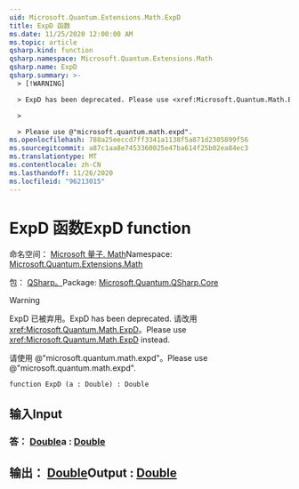 ```yaml
---
uid: Microsoft.Quantum.Extensions.Math.ExpD
title: ExpD 函数
ms.date: 11/25/2020 12:00:00 AM
ms.topic: article
qsharp.kind: function
qsharp.namespace: Microsoft.Quantum.Extensions.Math
qsharp.name: ExpD
qsharp.summary: >-
  > [!WARNING]

  > ExpD has been deprecated. Please use <xref:Microsoft.Quantum.Math.ExpD> instead.

  >

  > Please use @"microsoft.quantum.math.expd".
ms.openlocfilehash: 788a25eeccd7ff3341a1138f5a871d2305899f56
ms.sourcegitcommit: a87c1aa8e7453360025e47ba614f25b02ea84ec3
ms.translationtype: MT
ms.contentlocale: zh-CN
ms.lasthandoff: 11/26/2020
ms.locfileid: "96213015"
---
```

# <a name="expd-function"></a><span data-ttu-id="eb697-102">ExpD 函数</span><span class="sxs-lookup"><span data-stu-id="eb697-102">ExpD function</span></span>

<span data-ttu-id="eb697-103">命名空间： [Microsoft 量子. Math](xref:Microsoft.Quantum.Extensions.Math)</span><span class="sxs-lookup"><span data-stu-id="eb697-103">Namespace: [Microsoft.Quantum.Extensions.Math](xref:Microsoft.Quantum.Extensions.Math)</span></span>

<span data-ttu-id="eb697-104">包： [QSharp。](https://nuget.org/packages/Microsoft.Quantum.QSharp.Core)</span><span class="sxs-lookup"><span data-stu-id="eb697-104">Package: [Microsoft.Quantum.QSharp.Core](https://nuget.org/packages/Microsoft.Quantum.QSharp.Core)</span></span>


> [!WARNING]
> <span data-ttu-id="eb697-105">ExpD 已被弃用。</span><span class="sxs-lookup"><span data-stu-id="eb697-105">ExpD has been deprecated.</span></span> <span data-ttu-id="eb697-106">请改用 <xref:Microsoft.Quantum.Math.ExpD>。</span><span class="sxs-lookup"><span data-stu-id="eb697-106">Please use <xref:Microsoft.Quantum.Math.ExpD> instead.</span></span>
>
> <span data-ttu-id="eb697-107">请使用 @"microsoft.quantum.math.expd"。</span><span class="sxs-lookup"><span data-stu-id="eb697-107">Please use @"microsoft.quantum.math.expd".</span></span>



```qsharp
function ExpD (a : Double) : Double
```


## <a name="input"></a><span data-ttu-id="eb697-108">输入</span><span class="sxs-lookup"><span data-stu-id="eb697-108">Input</span></span>

### <a name="a--double"></a><span data-ttu-id="eb697-109">答： [Double](xref:microsoft.quantum.lang-ref.double)</span><span class="sxs-lookup"><span data-stu-id="eb697-109">a : [Double](xref:microsoft.quantum.lang-ref.double)</span></span>





## <a name="output--double"></a><span data-ttu-id="eb697-110">输出： [Double](xref:microsoft.quantum.lang-ref.double)</span><span class="sxs-lookup"><span data-stu-id="eb697-110">Output : [Double](xref:microsoft.quantum.lang-ref.double)</span></span>

